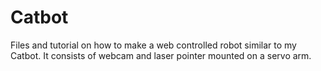 Catbot
======

Files and tutorial on how to make a web controlled robot similar to my Catbot.  It consists of webcam and laser pointer mounted on a servo arm.
